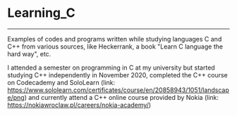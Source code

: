 # Learning_C
---------------------------------
Examples of codes and programs written while studying languages C and C++ from various sources, like Heckerrank, a book "Learn C language the hard way", etc.

I attended a semester on programming in C at my university but started studying C++ independently in November 2020, completed the C++ course on Codecademy and SoloLearn (link: https://www.sololearn.com/certificates/course/en/20858943/1051/landscape/png) and currently attend a C++ online course provided by Nokia (link: https://nokiawroclaw.pl/careers/nokia-academy/)
